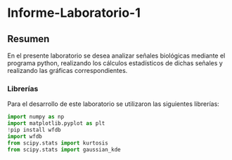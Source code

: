 # Informe-Laboratorio-1
## Resumen
En el presente laboratorio se desea analizar señales biológicas mediante el programa python, realizando los cálculos estadísticos de dichas señales y realizando las gráficas correspondientes.

### Librerías 

Para el desarrollo de este laboratorio se utilizaron las siguientes librerías:

```python
import numpy as np
import matplotlib.pyplot as plt
!pip install wfdb
import wfdb
from scipy.stats import kurtosis
from scipy.stats import gaussian_kde
```
